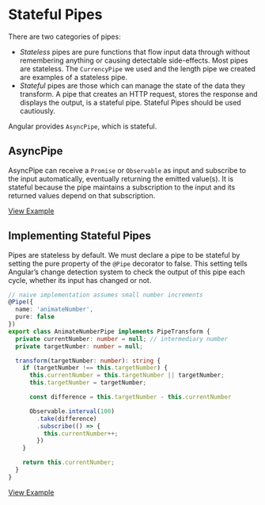 # Stateful Pipes

There are two categories of pipes:

* _Stateless_ pipes are pure functions that flow input data through without remembering anything or causing detectable side-effects. Most pipes are stateless. The `CurrencyPipe` we used and the length pipe we created are examples of a stateless pipe.
* _Stateful_ pipes are those which can manage the state of the data they transform. A pipe that creates an HTTP request, stores the response and displays the output, is a stateful pipe. Stateful Pipes should be used cautiously.

Angular provides `AsyncPipe`, which is stateful.

## AsyncPipe

AsyncPipe can receive a `Promise` or `Observable` as input and subscribe to the input automatically, eventually returning the emitted value\(s\). It is stateful because the pipe maintains a subscription to the input and its returned values depend on that subscription.

[View Example](http://plnkr.co/edit/LI2RHBfX6NVTvBeNnphR?p=preview)

## Implementing Stateful Pipes

Pipes are stateless by default. We must declare a pipe to be stateful by setting the pure property of the `@Pipe` decorator to false. This setting tells Angular’s change detection system to check the output of this pipe each cycle, whether its input has changed or not.

```typescript
// naive implementation assumes small number increments
@Pipe({
  name: 'animateNumber',
  pure: false
})
export class AnimateNumberPipe implements PipeTransform {
  private currentNumber: number = null; // intermediary number
  private targetNumber: number = null;

  transform(targetNumber: number): string {
    if (targetNumber !== this.targetNumber) {
      this.currentNumber = this.targetNumber || targetNumber;
      this.targetNumber = targetNumber;

      const difference = this.targetNumber - this.currentNumber

      Observable.interval(100)
        .take(difference)
        .subscribe(() => {
          this.currentNumber++;
        })
    }

    return this.currentNumber;
  }
}
```

[View Example](http://plnkr.co/edit/HGIyhJvTrZEPtGn98QIG?p=preview)

